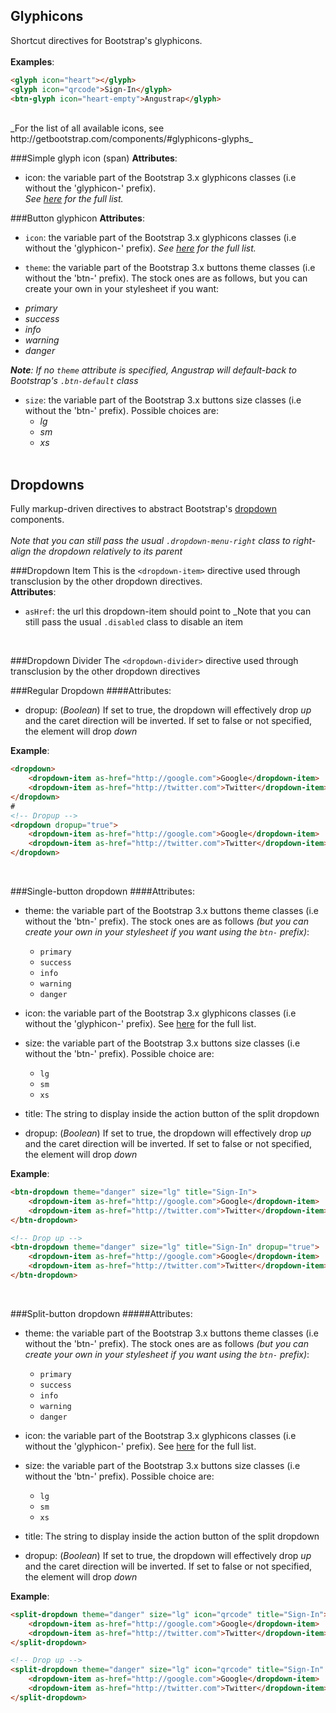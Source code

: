 Glyphicons
----------
Shortcut directives for Bootstrap's glyphicons.<br/><br/>
**Examples**:<br/>
```html
<glyph icon="heart"></glyph>
<glyph icon="qrcode">Sign-In</glyph>
<btn-glyph icon="heart-empty">Angustrap</glyph>
```
<br/>
_For the list of all available icons, see http://getbootstrap.com/components/#glyphicons-glyphs_

###Simple glyph icon (span)
**Attributes**:
  - icon: the variable part of the Bootstrap 3.x glyphicons classes (i.e without the 'glyphicon-' prefix).<br/>
  _See [here](http://getbootstrap.com/components/#glyphicons-glyphs) for the full list._

###Button glyphicon
**Attributes**:
  - `icon`: the variable part of the Bootstrap 3.x glyphicons classes (i.e without the 'glyphicon-' prefix).
  _See [here](http://getbootstrap.com/components/#glyphicons-glyphs) for the full list._

  - `theme`: the variable part of the Bootstrap 3.x buttons theme classes (i.e without the 'btn-' prefix).
  The stock ones are as follows, but you can create your own in your stylesheet if you want:
   * _primary_
   * _success_
   * _info_
   * _warning_
   * _danger_<br/>

  _**Note**: If no `theme` attribute is specified, Angustrap will default-back to Bootstrap's `.btn-default` class_

  - `size`: the variable part of the Bootstrap 3.x buttons size classes (i.e without the 'btn-' prefix).
   Possible choices are:
     * _lg_
     * _sm_
     * _xs_
<br/><br/>

Dropdowns
---------
Fully markup-driven directives to abstract
Bootstrap's [dropdown](http://getbootstrap.com/components/#dropdowns) components.<br/><br/>
_Note that you can still pass the usual `.dropdown-menu-right` class to right-align the dropdown relatively to its parent_
<br/>

###Dropdown Item
This is the `<dropdown-item>` directive used through transclusion by the other dropdown directives.
<br/>
**Attributes**:
  - `asHref`: the url this dropdown-item should point to
_Note that you can still pass the usual `.disabled` class to disable an item
<br/>

###Dropdown Divider
The `<dropdown-divider>` directive used through transclusion by the other dropdown directives
<br/>

###Regular Dropdown
####Attributes:
  * dropup: (_Boolean_) If set to true, the dropdown will effectively drop _up_ and the caret direction will be inverted.
  If set to false or not specified, the element will drop _down_

**Example**:<br/>
```html
<dropdown>
    <dropdown-item as-href="http://google.com">Google</dropdown-item>
    <dropdown-item as-href="http://twitter.com">Twitter</dropdown-item>
</dropdown>
#
<!-- Dropup -->
<dropdown dropup="true">
    <dropdown-item as-href="http://google.com">Google</dropdown-item>
    <dropdown-item as-href="http://twitter.com">Twitter</dropdown-item>
</dropdown>
```
<br/>

###Single-button dropdown
####Attributes:
  * theme: the variable part of the Bootstrap 3.x buttons theme classes (i.e without the 'btn-' prefix).
    The stock ones are as follows _(but you can create your own in your stylesheet if you want using the `btn-` prefix)_:
      - `primary`
      - `success`
      - `info`
      - `warning`
      - `danger`

  * icon: the variable part of the Bootstrap 3.x glyphicons classes (i.e without the 'glyphicon-' prefix).
    See [here](http://getbootstrap.com/components/#glyphicons-glyphs) for the full list.

  * size: the variable part of the Bootstrap 3.x buttons size classes (i.e without the 'btn-' prefix).
    Possible choice are:
      - `lg`
      - `sm`
      - `xs`

  * title: The string to display inside the action button of the split dropdown

  * dropup: (_Boolean_) If set to true, the dropdown will effectively drop _up_ and the caret direction will be inverted.
  If set to false or not specified, the element will drop _down_

**Example**:<br/>
```html
<btn-dropdown theme="danger" size="lg" title="Sign-In">
    <dropdown-item as-href="http://google.com">Google</dropdown-item>
    <dropdown-item as-href="http://twitter.com">Twitter</dropdown-item>
</btn-dropdown>

<!-- Drop up -->
<btn-dropdown theme="danger" size="lg" title="Sign-In" dropup="true">
    <dropdown-item as-href="http://google.com">Google</dropdown-item>
    <dropdown-item as-href="http://twitter.com">Twitter</dropdown-item>
</btn-dropdown>
```
<br/>

###Split-button dropdown
#####Attributes:
  * theme: the variable part of the Bootstrap 3.x buttons theme classes (i.e without the 'btn-' prefix).
    The stock ones are as follows _(but you can create your own in your stylesheet if you want using the `btn-` prefix)_:
      * `primary`
      * `success`
      * `info`
      * `warning`
      * `danger`

  * icon: the variable part of the Bootstrap 3.x glyphicons classes (i.e without the 'glyphicon-' prefix).
    See [here](http://getbootstrap.com/components/#glyphicons-glyphs) for the full list.

  * size: the variable part of the Bootstrap 3.x buttons size classes (i.e without the 'btn-' prefix).
    Possible choice are:
      * `lg`
      * `sm`
      * `xs`

  * title: The string to display inside the action button of the split dropdown

  * dropup: (_Boolean_) If set to true, the dropdown will effectively drop _up_ and the caret direction will be inverted.
  If set to false or not specified, the element will drop _down_

**Example**:<br/>
```html
<split-dropdown theme="danger" size="lg" icon="qrcode" title="Sign-In">
    <dropdown-item as-href="http://google.com">Google</dropdown-item>
    <dropdown-item as-href="http://twitter.com">Twitter</dropdown-item>
</split-dropdown>

<!-- Drop up -->
<split-dropdown theme="danger" size="lg" icon="qrcode" title="Sign-In" dropup="true">
    <dropdown-item as-href="http://google.com">Google</dropdown-item>
    <dropdown-item as-href="http://twitter.com">Twitter</dropdown-item>
</split-dropdown>
```